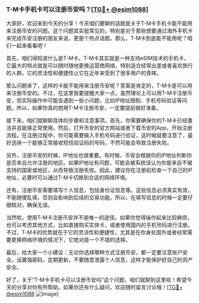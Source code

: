 ### T-M卡手机卡可以注册币安吗？[[TG💪+ @esim1088](https://t.me/s/esim1088)]

大家好，欢迎来到今天的分享！今天咱们要聊的话题是关于T-M卡手机卡能不能用来注册币安的问题。这个问题其实挺常见的，特别是对于那些想要通过海外手机卡来完成币安注册的朋友来说，更是个热点话题。那么，T-M卡到底能不能用呢？咱们一起来看看吧！

首先，咱们得知道什么是T-M卡。T-M卡其实就是一种支持eSIM技术的手机卡，它最大的特点就是可以随时随地更换运营商网络，特别适合经常出差或者喜欢旅行的人群。它的灵活性和便捷性让它在近年来受到了很多用户的青睐。

那么问题来了，这样的卡能不能用来注册币安呢？答案是肯定的，T-M卡是可以用来注册币安的。不过，在这里我要提醒大家一点，虽然理论上可以用T-M卡注册币安，但实际操作中可能会遇到一些小问题，比如IP地址限制、手机号码验证等问题。所以，如果你真的想用T-M卡注册币安，一定要提前做好准备。

接下来，咱们就聊聊具体的步骤和注意事项。首先，你需要确保你的T-M卡已经激活并且能够正常使用。然后，打开币安的官方网站或者下载币安的App，开始注册流程。在注册过程中，你可能需要输入手机号码进行验证，这时候就要注意了，最好选择一个能够正常接收短信验证码的号码，不然可能会导致注册失败。

另外，注册币安的时候，IP地址也很重要。有时候，币安会根据你的IP地址判断你是否来自允许注册的地区。如果IP地址有问题，可能会被系统误认为你是来自不被支持的国家或地区，从而导致注册失败。因此，建议你在注册前检查一下自己的IP地址，必要时可以通过T-M卡切换到合适的网络环境。

还有，注册币安需要填写个人信息，包括身份证信息等。这些信息必须真实有效，不能随便乱填，否则会影响到后续的交易功能。所以，在填写信息的时候一定要仔细核对，确保无误。

当然啦，使用T-M卡注册币安并不是唯一的途径。如果你觉得操作起来比较麻烦，也可以考虑其他方式，比如直接购买实体卡，或者使用国内的手机号码进行注册。不过，T-M卡的优势就在于它的灵活性和便捷性，尤其是在你身处国外或者经常需要更换网络环境的情况下，它绝对是一个不错的选择。

最后，给大家一个小建议：无论你选择哪种方式注册币安，都一定要注意账户安全。设置强密码，定期更新，不要随意泄露个人信息，这样才能保护好自己的资产安全。

好了，关于“T-M卡手机卡可以注册币安吗”这个问题，咱们就聊到这里啦！希望今天的分享对你有所帮助。如果你还有什么疑问，欢迎随时留言讨论哦！[[TG💪+ @esim1088](https://t.me/s/esim1088) ![Image](https://i.postimg.cc/4NQfJmqS/Snipaste-2025-05-13-00-14-12.png)]